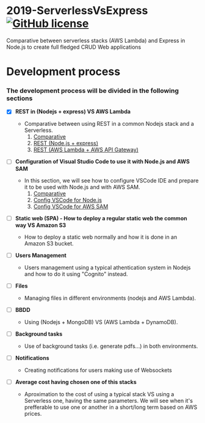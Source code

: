 # 2019-ServerlessVsExpress [![GitHub license](https://img.shields.io/github/license/codeurjc-students/2019-ServerlessVsExpress)](https://github.com/codeurjc-students/2019-ServerlessVsExpress/blob/master/LICENSE)
Comparative between serverless stacks (AWS Lambda) and Express in Node.js to create full fledged CRUD Web applications

# Development process

### The development process will be divided in the following sections

- [x] **REST in (Nodejs + express) VS AWS Lambda**
    * Comparative between using REST in a common Nodejs stack and a Serverless.
        1. [Comparative](sections/REST)
        2. [REST (Node.js + express)](sections/REST/nodejs-express)
        3. [REST (AWS Lambda + AWS API Gateway)](sections/REST/aws-lambda)

- [ ] **Configuration of Visual Studio Code to use it with Node.js and AWS SAM**
    * In this section, we will see how to configure VSCode IDE and prepare it to be used with Node.js and with AWS SAM.
        1. [Comparative](sections/ConfigVSCode)
        2. [Config VSCode for Node.js](sections/ConfigVSCode/nodejs-express)
        3. [Config VSCode for AWS SAM](sections/ConfigVSCode/aws-lambda)

- [ ] **Static web (SPA) - How to deploy a regular static web the common way VS Amazon S3**
    * How to deploy a static web normally and how it is done in an Amazon S3 bucket.

- [ ] **Users Management**
    * Users management using a typical athentication system in Nodejs and how to do it using "Cognito" instead.

- [ ] **Files**
    * Managing files in different environments (nodejs and AWS Lambda).

- [ ] **BBDD**
    * Using (Nodejs + MongoDB) VS (AWS Lambda + DynamoDB).

- [ ] **Background tasks**
    * Use of background tasks (i.e. generate pdfs...) in both environments.

- [ ] **Notifications**
    * Creating notifications for users making use of Websockets

- [ ] **Average cost having chosen one of this stacks**
    * Aproximation to the cost of using a typical stack VS using a Serverless one, having the same parameters. We will see when it's prefferable to use one or another in a short/long term based on AWS prices.